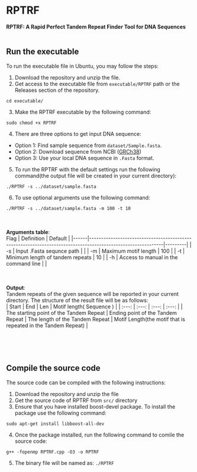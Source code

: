# RPTRF
**RPTRF: A Rapid Perfect Tandem Repeat Finder Tool for DNA Sequences**
<br><br>
## Run the executable
To run the executable file in Ubuntu, you may follow the steps:

1. Download the repository and unzip the file.  
2. Get access to the executable file from `executable/RPTRF` path or the Releases section of the repository.
```
cd executable/

```
3. Make the RPTRF executable by the following command:
```
sudo chmod +x RPTRF

```
4. There are three options to get input DNA sequence: 
* Option 1:  Find sample sequence from `dataset/Sample.fasta`.
* Option 2:  Download sequence from NCBI ([GRCh38](https://www.ncbi.nlm.nih.gov/assembly/GCF_000001405.26/))
* Option 3:  Use your local DNA sequence in `.Fasta` format. 
5. To run the RPTRF with the default settings run the following command(the output file will be created in your current directory):
```
./RPTRF -s ../dataset/sample.fasta

```
6. To use optional arguments use the following command:

```
./RPTRF -s ../dataset/sample.fasta -m 100 -t 10

```

<br><br>
**Arguments table**:
<br>
 Flag | Definition                                                                                                  | Default |
|------|-------------------------------------------------------------------------------------------------------------|---------|
|  -s  | Input .Fasta sequnce path                                                                            |        |
|  -m  | Maximum motif length    	                                                                                  |    100    |
|  -t  | Minimum length of tandem repeats  	                                                                                    |   10   |
|  -h  | Access to manual in the command line	                                                                          |       |

<br><br>
**Output**:
<br>
Tandem repeats of the given sequence will be reported in your current directory. The structure of the result file will be  as follows:
<br>
| Start | End | Len | Motif length( Sequence ) |
| :---:        |     :---:      |     :---:     |          :---: |
| The starting point of the Tandem Repeat   | Ending point of the Tandem Repeat     | The length of the Tandem Repeat    | Motif Length(the motif that is repeated in the Tandem Repeat)    |

<br><br><br>
## Compile the source code

The source code can be compiled with the following instructions:

1. Download the repository and unzip the file
2. Get the source code of RPTRF from `src/` directory
3. Ensure that you have installed boost-devel package. To install the package use the following command:
```
sudo apt-get install libboost-all-dev

```
4. Once the package installed, run the following command to comile the source code:
```
g++ -fopenmp RPTRF.cpp -O3 -o RPTRF

```
5. The binary file will be named as: `./RPTRF` 

<br><br><br><br>





